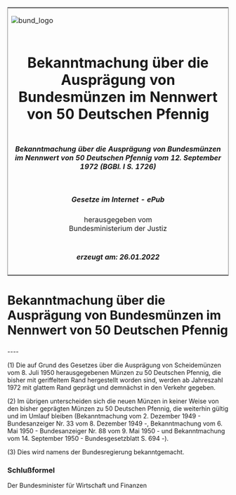 <span id="DECKBLATT.html"></span>

<table border="0" frame="border" width="100%">

<tr valign="top">

<td align="left">

![bund\_logo](BfJ_2021_Web_de_de.gif)

</td>

<td align="right">

 

</td>

</tr>

<tr align="center" valign="middle">

<td colspan="2">

# Bekanntmachung über die Ausprägung von Bundesmünzen im Nennwert von 50 Deutschen Pfennig

</td>

</tr>

<tr align="center" valign="middle">

<td colspan="2">

##### Bekanntmachung über die Ausprägung von Bundesmünzen im Nennwert von 50 Deutschen Pfennig vom 12. September 1972 (BGBl. I S. 1726)

</td>

</tr>

<tr align="center" valign="middle">

<td colspan="2">

  
  

##### Gesetze im Internet - ePub  
  
herausgegeben vom  
Bundesministerium der Justiz

</td>

</tr>

<tr align="center" valign="bottom">

<td colspan="2">

  
  

##### erzeugt am: 26.01.2022

</td>

</tr>

</table>

<span id="BJNR017260972.html"></span>

# Bekanntmachung über die Ausprägung von Bundesmünzen im Nennwert von 50 Deutschen Pfennig

<span id="BJNR017260972BJNE000100314.html"></span>

###   
\----

<div>

<div class="jnhtml">

<div>

<div class="jurAbsatz">

(1) Die auf Grund des Gesetzes über die Ausprägung von Scheidemünzen vom
8. Juli 1950 herausgegebenen Münzen zu 50 Deutschen Pfennig, die bisher
mit geriffeltem Rand hergestellt worden sind, werden ab Jahreszahl 1972
mit glattem Rand geprägt und demnächst in den Verkehr gegeben.

</div>

<div class="jurAbsatz">

(2) Im übrigen unterscheiden sich die neuen Münzen in keiner Weise von
den bisher geprägten Münzen zu 50 Deutschen Pfennig, die weiterhin
gültig und im Umlauf bleiben (Bekanntmachung vom 2. Dezember 1949 -
Bundesanzeiger Nr. 33 vom 8. Dezember 1949 -, Bekanntmachung vom 6. Mai
1950 - Bundesanzeiger Nr. 88 vom 9. Mai 1950 - und Bekanntmachung vom
14. September 1950 - Bundesgesetzblatt S. 694 -).

</div>

<div class="jurAbsatz">

(3) Dies wird namens der Bundesregierung bekanntgemacht.

</div>

</div>

</div>

</div>

<span id="BJNR017260972BJNE000200314.html"></span>

### Schlußformel  

<div>

<div class="jnhtml">

<div>

<div class="jurAbsatz">

<span class="SP">Der Bundesminister für Wirtschaft und Finanzen</span>

</div>

</div>

</div>

</div>
